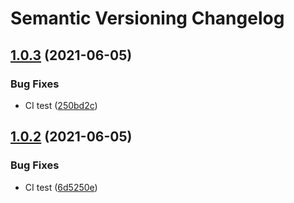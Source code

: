 # Semantic Versioning Changelog

## [1.0.3](https://github.com/abhisheksinghrana/angularDevOps/compare/v1.0.2...v1.0.3) (2021-06-05)


### Bug Fixes

* CI test ([250bd2c](https://github.com/abhisheksinghrana/angularDevOps/commit/250bd2c8f0c9852278f16c812ef1e19f6ece962d))

## [1.0.2](https://github.com/abhisheksinghrana/angularDevOps/compare/v1.0.1...v1.0.2) (2021-06-05)


### Bug Fixes

* CI test ([6d5250e](https://github.com/abhisheksinghrana/angularDevOps/commit/6d5250e8351d22ebdf1aa3d765cfc4bb88a4c6f0))
